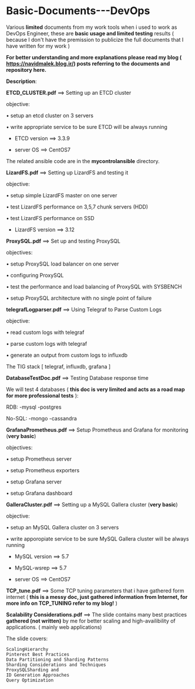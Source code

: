 # Basic-Documents---DevOps
Various **limited** documents from my work tools when i used to work as DevOps Engineer, these are **basic usage and limited testing** results ( because I don't have the premission to publicize the full documents that I have written for my work ) 

**For better understanding and more explanations please read my blog ( https://navidmalek.blog.ir/) posts referring to the documents and repository here.**

**Description**:

**ETCD_CLUSTER.pdf** ==> Setting up an ETCD cluster

objective:

• setup an etcd cluster on 3 servers

• write appropriate service to be sure ETCD will be always running

- ETCD version ==> 3.3.9

- server OS ==> CentOS7

The related ansible code are in the **mycontrolansible** directory.


**LizardFS.pdf** ==> Setting up LizardFS and testing it

objective:

• setup simple LizardFS master on one server

• test LizardFS performance on 3,5,7 chunk servers (HDD)

• test LizardFS performance on SSD

- LizardFS version ==> 3.12


**ProxySQL.pdf** ==> Set up and testing ProxySQL

objectives:

• setup ProxySQL load balancer on one server

• configuring ProxySQL

• test the performance and load balancing of ProxySQL with SYSBENCH

• setup ProxySQL architecture with no single point of failure


**telegrafLogparser.pdf** ==> Using Telegraf to Parse Custom Logs

objective:

• read custom logs with telegraf

• parse custom logs with telegraf

• generate an output from custom logs to influxdb

The TIG stack [ telegraf, influxdb, grafana ]


**DatabaseTestDoc.pdf** ==> Testing Database response time

We will test 4 databases ( **this doc is very limited and acts as a road map for more professional tests** ):

RDB:
-mysql
-postgres

No-SQL:
-mongo
-cassandra


**GrafanaPrometheus.pdf** ==> Setup Prometheus and Grafana for monitoring (**very basic**)

objectives:

• setup Prometheus server

• setup Prometheus exporters

• setup Grafana server

• setup Grafana dashboard


**GalleraCluster.pdf** ==> Setting up a MySQL Gallera cluster (**very basic**)

objective:

• setup an MySQL Gallera cluster on 3 servers

• write apporopiate service to be sure MySQL Gallera cluster will be always running

- MySQL version ==> 5.7

- MySQL-wsrep ==> 5.7

- server OS ==> CentOS7


**TCP_tune.pdf** ==> Some TCP tuning parameters that i have gathered form internet ( **this is a messy doc, just gathered information from Internet, for more info on TCP_TUNING refer to my blog!** )

**Scalability Considerations.pdf** ==> The slide contains many best practices **gathered (not written)** by me for better scaling and high-availibility of applications. ( mainly web applications)

The slide covers:

    ScalingHierarchy
    Pinterest Best Practices
    Data Partitioning and Sharding Patterns
    Sharding Considerations and Techniques
    ProxySQLSharding and
    ID Generation Approaches
    Query Optimization


